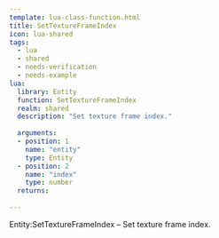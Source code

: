 ```yaml
---
template: lua-class-function.html
title: SetTextureFrameIndex
icon: lua-shared
tags:
  - lua
  - shared
  - needs-verification
  - needs-example
lua:
  library: Entity
  function: SetTextureFrameIndex
  realm: shared
  description: "Set texture frame index."
  
  arguments:
  - position: 1
    name: "entity"
    type: Entity
  - position: 2
    name: "index"
    type: number
  returns:
    
---
```


<div class="lua__search__keywords">
Entity:SetTextureFrameIndex &#x2013; Set texture frame index.
</div>

